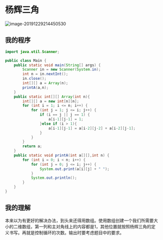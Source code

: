 # 杨辉三角

![image-20191229214450530](C:\Users\张辉\AppData\Roaming\Typora\typora-user-images\image-20191229214450530.png)

## 我的程序

```java
import java.util.Scanner;

public class Main {
	public static void main(String[] args) {
		Scanner in = new Scanner(System.in);
		int n = in.nextInt();
		in.close();
		int[][] a = Array(n); 
		printA(a,n);
	}
	public static int[][] Array(int n){
		int[][] a = new int[n][n]; 
		for (int i = 1; i <= n; i++) {
			for (int j = 1; j <= i; j++) {
				if (i == j || j == 1) {
					a[i-1][j-1] = 1;
				}else if (i > 1){
					a[i-1][j-1] = a[i-2][j-2] + a[i-2][j-1];
				}
			}
		}
		return a;
	}
	public static void printA(int a[][],int n) {
		for (int i = 0; i < n; i++) {
			for (int j = 0; j <= i; j++) {
				System.out.print(a[i][j] + " ");
			}
			System.out.println();
		}
	}
}
```

## 我的理解

本来以为有更好的解决办法，到头来还得用数组。使用数组创建一个我们所需要大小的二维数组，第一列和主对角线上的内容都是1，其他位置就按照杨辉三角的定义书写。再就是控制循环的次数。输出时要考虑题目中的要求。

